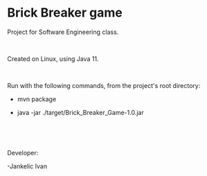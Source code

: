# Brick Breaker game
Project for Software Engineering class.

&nbsp;

Created on Linux, using Java 11.

&nbsp;

Run with the following commands, from the project's root directory:

* mvn package

* java -jar ./target/Brick_Breaker_Game-1.0.jar


&nbsp;

&nbsp;

Developer:

-Jankelic Ivan